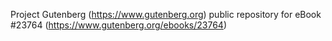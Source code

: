 Project Gutenberg (https://www.gutenberg.org) public repository for eBook #23764 (https://www.gutenberg.org/ebooks/23764)
